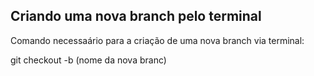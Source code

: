 ## Criando uma nova branch pelo terminal

Comando necessaário para a criação de uma nova branch via terminal:

git checkout -b (nome da nova branc)


